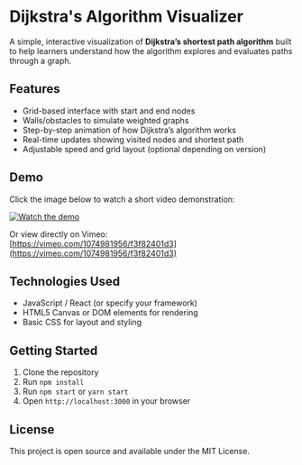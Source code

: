
# Dijkstra's Algorithm Visualizer

A simple, interactive visualization of **Dijkstra’s shortest path algorithm** built to help learners understand how the algorithm explores and evaluates paths through a graph.

## Features

- Grid-based interface with start and end nodes
- Walls/obstacles to simulate weighted graphs
- Step-by-step animation of how Dijkstra’s algorithm works
- Real-time updates showing visited nodes and shortest path
- Adjustable speed and grid layout (optional depending on version)

## Demo

Click the image below to watch a short video demonstration:

[![Watch the demo](https://user-images.githubusercontent.com/placeholder/dijkstra-thumbnail.jpg)](https://vimeo.com/1074981956/f3f82401d3)

Or view directly on Vimeo:  
[https://vimeo.com/1074981956/f3f82401d3](https://vimeo.com/1074981956/f3f82401d3)

## Technologies Used

- JavaScript / React (or specify your framework)
- HTML5 Canvas or DOM elements for rendering
- Basic CSS for layout and styling

## Getting Started

1. Clone the repository
2. Run `npm install`
3. Run `npm start` or `yarn start`
4. Open `http://localhost:3000` in your browser

## License

This project is open source and available under the MIT License.
